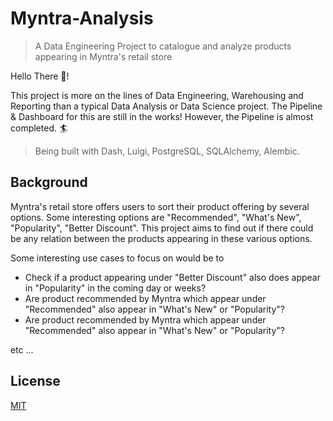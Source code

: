 # Myntra-Analysis
> A Data Engineering Project to catalogue and analyze products appearing in Myntra's retail store

Hello There 👋!

This project is more on the lines of Data Engineering, Warehousing and Reporting than a typical Data Analysis or Data Science project. The Pipeline & Dashboard for this are still in the works! However, the Pipeline is almost completed. 🏄‍

> Being built with Dash, Luigi, PostgreSQL, SQLAlchemy, Alembic.

## Background
Myntra's retail store offers users to sort their product offering by several options. Some interesting options are "Recommended", "What's New", "Popularity", "Better Discount". This project aims to find out if there could be any relation between the products appearing in these various options. 

Some interesting use cases to focus on would be to 
* Check if a product appearing under "Better Discount" also does appear in "Popularity" in the coming day or weeks?
* Are product recommended by Myntra which appear under "Recommended" also appear in "What's New" or "Popularity"?
* Are product recommended by Myntra which appear under "Recommended" also appear in "What's New" or "Popularity"?

etc ...

## License
[MIT](https://choosealicense.com/licenses/mit/)